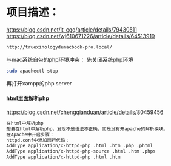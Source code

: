 # 项目描述：
https://blog.csdn.net/it_cgq/article/details/79430511
https://blog.csdn.net/wj610671226/article/details/64513919

```bash
http://truexinologydemacbook-pro.local/
```

与mac系统自带的php环境冲突：
先关闭系统php环境
```bash
sudo apachectl stop
```
再打开xampp的php server

#### html里面解析php
https://blog.csdn.net/chengqianduan/article/details/80459456

```html
在html中解析php
想要在html中解析php，发现不是语法不正确，而是没有开apache的解析模块。 
在Apache中开启步骤： 
httpd.conf中添加两行代码： 
AddType application/x-httpd-php .html .htm .php .phtml 
AddType application/x-httpd-php-source .html .htm .phps 
AddType application/x-httpd-php .html .htm
```